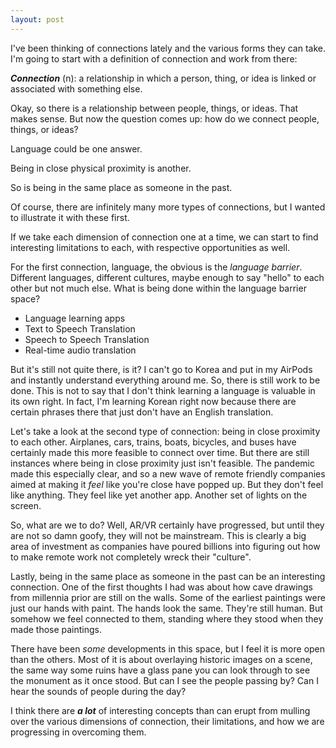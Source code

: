```yaml
---
layout: post
---
```


I've been thinking of connections lately and the various forms they can take. I'm going to start with a definition of connection and work from there:

***Connection*** (n): a relationship in which a person, thing, or idea is linked or associated with something else.

Okay, so there is a relationship between people, things, or ideas. That makes sense. But now the question comes up: how do we connect people, things, or ideas?

Language could be one answer.

Being in close physical proximity is another.

So is being in the same place as someone in the past. 

Of course, there are infinitely many more types of connections, but I wanted to illustrate it with these first. 

If we take each dimension of connection one at a time, we can start to find interesting limitations to each, with respective opportunities as well. 

For the first connection, language, the obvious is the _language barrier_. Different languages, different cultures, maybe enough to say "hello" to each other but not much else. What is being done within the language barrier space?

* Language learning apps
* Text to Speech Translation
* Speech to Speech Translation
* Real-time audio translation

But it's still not quite there, is it? I can't go to Korea and put in my AirPods and instantly understand everything around me. So, there is still work to be done. This is not to say that I don't think learning a language is valuable in its own right. In fact, I'm learning Korean right now because there are certain phrases there that just don't have an English translation.

Let's take a look at the second type of connection: being in close proximity to each other. Airplanes, cars, trains, boats, bicycles, and buses have certainly made this more feasible to connect over time. But there are still instances where being in close proximity just isn't feasible. The pandemic made this especially clear, and so a new wave of remote friendly companies aimed at making it _feel_ like you're close have popped up. But they don't feel like anything. They feel like yet another app. Another set of lights on the screen. 

So, what are we to do? Well, AR/VR certainly have progressed, but until they are not so damn goofy, they will not be mainstream. This is clearly a big area of investment as companies have poured billions into figuring out how to make remote work not completely wreck their "culture". 

Lastly, being in the same place as someone in the past can be an interesting connection. One of the first thoughts I had was about how cave drawings from millennia prior are still on the walls. Some of the earliest paintings were just our hands with paint. The hands look the same. They're still human. But somehow we feel connected to them, standing where they stood when they made those paintings. 

There have been _some_ developments in this space, but I feel it is more open than the others. Most of it is about overlaying historic images on a scene, the same way some ruins have a glass pane you can look through to see the monument as it once stood. But can I see the people passing by? Can I hear the sounds of people during the day?

I think there are ***a lot*** of interesting concepts than can erupt from mulling over the various dimensions of connection, their limitations, and how we are progressing in overcoming them. 